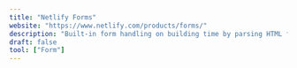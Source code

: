 ```yaml
---
title: "Netlify Forms"
website: "https://www.netlify.com/products/forms/"
description: "Built-in form handling on building time by parsing HTML files directly at deploy time."
draft: false
tool: ["Form"]
---
```

